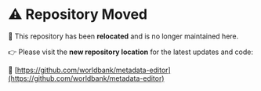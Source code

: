 # ⚠️ Repository Moved

🚚 This repository has been **relocated** and is no longer maintained here.

👉 Please visit the **new repository location** for the latest updates and code:

🔗 [https://github.com/worldbank/metadata-editor](https://github.com/worldbank/metadata-editor)


